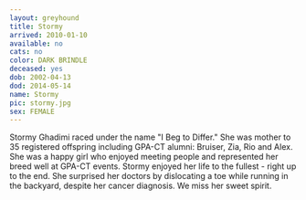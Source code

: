```yaml
---
layout: greyhound
title: Stormy
arrived: 2010-01-10
available: no
cats: no
color: DARK BRINDLE
deceased: yes
dob: 2002-04-13
dod: 2014-05-14
name: Stormy
pic: stormy.jpg
sex: FEMALE
---
```



Stormy Ghadimi raced under the name "I Beg to Differ."  She was mother to 35 registered offspring including GPA-CT alumni: Bruiser, Zia, Rio and Alex.  She was a happy girl who enjoyed meeting people and represented her breed well at GPA-CT events.  Stormy enjoyed her life to the fullest - right up to the end.  She surprised her doctors by dislocating a toe while running in the backyard, despite her cancer diagnosis.  We miss her sweet spirit.
